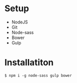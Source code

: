 # Setup
- NodeJS
- Git
- Node-sass
- Bower
- Gulp
# Installatiton
```
$ npm i -g node-sass gulp bower
```

